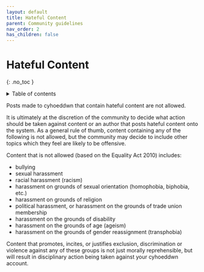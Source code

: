 ```yaml
---
layout: default
title: Hateful Content
parent: Community guidelines
nav_order: 2
has_children: false
---
```


# Hateful Content
{: .no_toc }

<details close markdown="block">
  <summary>
    Table of contents
  </summary>
  {: .text-delta }
1. TOC
{:toc}
</details>

Posts made to cyhoeddwn that contain hateful content are not allowed.

It is ultimately at the discretion of the community to decide what action should be taken against content or an author that posts hateful content onto the system. As a general rule of thumb, content containing any of the following is not allowed, but the community may decide to include other topics which they feel are likely to be offensive.

Content that is not allowed (based on the Equality Act 2010) includes:

- bullying
- sexual harassment
- racial harassment (racism)
- harassment on grounds of sexual orientation (homophobia, biphobia, etc.)
- harassment on grounds of religion
- political harassment, or harassment on the grounds of trade union membership
- harassment on the grounds of disability
- harassment on the grounds of age (ageism)
- harassment on the grounds of gender reassignment (transphobia)

Content that promotes, incites, or justifies exclusion, discrimination or violence against any of these groups is not just morally reprehensible, but will result in disciplinary action being taken against your cyhoeddwn account.